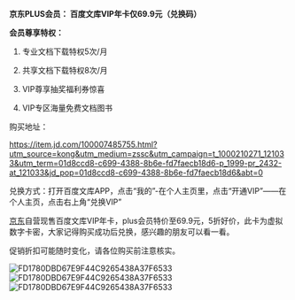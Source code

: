 **京东PLUS会员： 百度文库VIP年卡仅69.9元（兑换码）**

**会员尊享特权：**

1.  专业文档下载特权5次/月

2.  共享文档下载特权8次/月

3.  VIP尊享抽奖福利券惊喜

4.  VIP专区海量免费文档图书

购买地址：

https://item.jd.com/100007485755.html?utm_source=kong&utm_medium=zssc&utm_campaign=t_1000210271_121033&utm_term=01d8ccd8-c699-4388-8b6e-fd7faecb18d6-p_1999-pr_2432-at_121033&jd_pop=01d8ccd8-c699-4388-8b6e-fd7faecb18d6&abt=0

兑换方式：打开百度文库APP，点击“我的”-在个人主页里，点击“开通VIP”——在个人主页，点击右上角“兑换VIP”

[京东](https://go.smzdm.com/25268502e7be004f/ca_aa_yh_5375_22023927_10053_3357_5718_0)自营现售百度文库VIP年卡，plus会员特价至69.9元，5折好价，此卡为虚拟数字卡密，大家记得购买成功后兑换，感兴趣的朋友可以看一看。

促销折扣可能随时变化，请各位购买前注意核实。

![FD1780DBD67E9F44C9265438A37F6533](/img/1.jpg)
![FD1780DBD67E9F44C9265438A37F6533](/img/2.jpg)
![FD1780DBD67E9F44C9265438A37F6533](/img/3.jpg)

